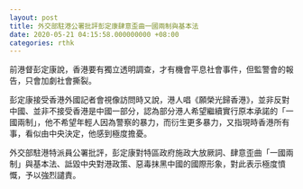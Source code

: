 ```yaml
---
layout: post
title: 外交部駐港公署批評彭定康肆意歪曲一國兩制與基本法
date: 2020-05-21 04:15:58.000000000 +08:00
categories: rthk
---
```


前港督彭定康說，香港要有獨立透明調查，才有機會平息社會事件，但監警會的報告，只會加劇社會撕裂。

彭定康接受香港外國記者會視像訪問時又說，港人唱《願榮光歸香港》，並非反對中國、並非不接受香港是中國一部分，認為部分港人希望繼續實行原本承諾的「一國兩制」，他不希望年輕人因為警察的暴力，而衍生更多暴力，又指現時香港所有事，看似由中央決定，他感到極度擔憂。

外交部駐港特派員公署批評，彭定康對特區政府施政大放厥詞、肆意歪曲「一國兩制」與基本法、詆毀中央對港政策、惡毒抹黑中國的國際形象，對此表示極度憤慨，予以強烈譴責。
